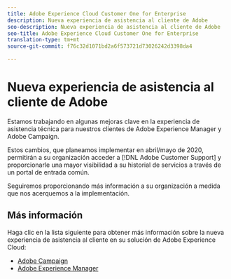 ```yaml
---
title: Adobe Experience Cloud Customer One for Enterprise
description: Nueva experiencia de asistencia al cliente de Adobe
seo-description: Nueva experiencia de asistencia al cliente de Adobe
seo-title: Adobe Experience Cloud Customer One for Enterprise
translation-type: tm+mt
source-git-commit: f76c32d1071bd2a6f573721d73026242d3398da4

---
```



# Nueva experiencia de asistencia al cliente de Adobe

Estamos trabajando en algunas mejoras clave en la experiencia de asistencia técnica para nuestros clientes de Adobe Experience Manager y Adobe Campaign.

Estos cambios, que planeamos implementar en abril/mayo de 2020, permitirán a su organización acceder a [!DNL Adobe Customer Support] y proporcionarle una mayor visibilidad a su historial de servicios a través de un portal de entrada común.

Seguiremos proporcionando más información a su organización a medida que nos acerquemos a la implementación.

## Más información

Haga clic en la lista siguiente para obtener más información sobre la nueva experiencia de asistencia al cliente en su solución de Adobe Experience Cloud:

* [Adobe Campaign](campaign-list.md)
* [Adobe Experience Manager](aem-list.md)
